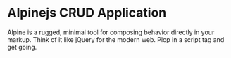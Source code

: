 # Alpinejs CRUD Application
Alpine is a rugged, minimal tool for composing behavior directly in your markup. Think of it like jQuery for the modern web. Plop in a script tag and get going.
